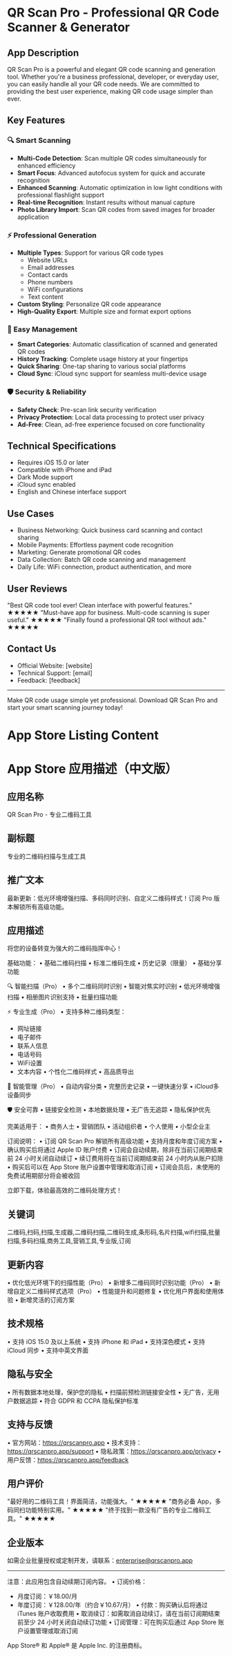 # QR Scan Pro - Professional QR Code Scanner & Generator

## App Description
QR Scan Pro is a powerful and elegant QR code scanning and generation tool. Whether you're a business professional, developer, or everyday user, you can easily handle all your QR code needs. We are committed to providing the best user experience, making QR code usage simpler than ever.

## Key Features

### 🔍 Smart Scanning
- **Multi-Code Detection**: Scan multiple QR codes simultaneously for enhanced efficiency
- **Smart Focus**: Advanced autofocus system for quick and accurate recognition
- **Enhanced Scanning**: Automatic optimization in low light conditions with professional flashlight support
- **Real-time Recognition**: Instant results without manual capture
- **Photo Library Import**: Scan QR codes from saved images for broader application

### ⚡️ Professional Generation
- **Multiple Types**: Support for various QR code types
  - Website URLs
  - Email addresses
  - Contact cards
  - Phone numbers
  - WiFi configurations
  - Text content
- **Custom Styling**: Personalize QR code appearance
- **High-Quality Export**: Multiple size and format export options

### 📱 Easy Management
- **Smart Categories**: Automatic classification of scanned and generated QR codes
- **History Tracking**: Complete usage history at your fingertips
- **Quick Sharing**: One-tap sharing to various social platforms
- **Cloud Sync**: iCloud sync support for seamless multi-device usage

### 🛡️ Security & Reliability
- **Safety Check**: Pre-scan link security verification
- **Privacy Protection**: Local data processing to protect user privacy
- **Ad-Free**: Clean, ad-free experience focused on core functionality

## Technical Specifications
- Requires iOS 15.0 or later
- Compatible with iPhone and iPad
- Dark Mode support
- iCloud sync enabled
- English and Chinese interface support

## Use Cases
- Business Networking: Quick business card scanning and contact sharing
- Mobile Payments: Effortless payment code recognition
- Marketing: Generate promotional QR codes
- Data Collection: Batch QR code scanning and management
- Daily Life: WiFi connection, product authentication, and more

## User Reviews
"Best QR code tool ever! Clean interface with powerful features." ★★★★★
"Must-have app for business. Multi-code scanning is super useful." ★★★★★
"Finally found a professional QR tool without ads." ★★★★★

## Contact Us
- Official Website: [website]
- Technical Support: [email]
- Feedback: [feedback]

---
Make QR code usage simple yet professional. Download QR Scan Pro and start your smart scanning journey today!

# App Store Listing Content

# App Store 应用描述（中文版）

## 应用名称
QR Scan Pro - 专业二维码工具

## 副标题
专业的二维码扫描与生成工具

## 推广文本
最新更新：低光环境增强扫描、多码同时识别、自定义二维码样式！订阅 Pro 版本解锁所有高级功能。

## 应用描述
将您的设备转变为强大的二维码指挥中心！

基础功能：
• 基础二维码扫描
• 标准二维码生成
• 历史记录（限量）
• 基础分享功能

🔍 智能扫描（Pro）
• 多个二维码同时识别
• 智能对焦实时识别
• 低光环境增强扫描
• 相册图片识别支持
• 批量扫描功能

⚡️ 专业生成（Pro）
• 支持多种二维码类型：
  - 网址链接
  - 电子邮件
  - 联系人信息
  - 电话号码
  - WiFi设置
  - 文本内容
• 个性化二维码样式
• 高品质导出

📱 智能管理（Pro）
• 自动内容分类
• 完整历史记录
• 一键快速分享
• iCloud多设备同步

🛡️ 安全可靠
• 链接安全检测
• 本地数据处理
• 无广告无追踪
• 隐私保护优先

完美适用于：
• 商务人士
• 营销团队
• 活动组织者
• 个人使用
• 小型企业主

订阅说明：
• 订阅 QR Scan Pro 解锁所有高级功能
• 支持月度和年度订阅方案
• 确认购买后将通过 Apple ID 账户付费
• 订阅会自动续期，除非在当前订阅期结束前 24 小时关闭自动续订
• 续订费用将在当前订阅期结束前 24 小时内从账户扣除
• 购买后可以在 App Store 账户设置中管理和取消订阅
• 订阅会员后，未使用的免费试用期部分将会被收回

立即下载，体验最高效的二维码处理方式！

## 关键词
二维码,扫码,扫描,生成器,二维码扫描,二维码生成,条形码,名片扫描,wifi扫描,批量扫描,多码扫描,商务工具,营销工具,专业版,订阅

## 更新内容
• 优化低光环境下的扫描性能（Pro）
• 新增多二维码同时识别功能（Pro）
• 新增自定义二维码样式选项（Pro）
• 性能提升和问题修复
• 优化用户界面和使用体验
• 新增灵活的订阅方案

## 技术规格
• 支持 iOS 15.0 及以上系统
• 支持 iPhone 和 iPad
• 支持深色模式
• 支持 iCloud 同步
• 支持中英文界面

## 隐私与安全
• 所有数据本地处理，保护您的隐私
• 扫描前预检测链接安全性
• 无广告，无用户数据追踪
• 符合 GDPR 和 CCPA 隐私保护标准

## 支持与反馈
• 官方网站：https://qrscanpro.app
• 技术支持：https://qrscanpro.app/support
• 隐私政策：https://qrscanpro.app/privacy
• 用户反馈：https://qrscanpro.app/feedback

## 用户评价
"最好用的二维码工具！界面简洁，功能强大。" ★★★★★
"商务必备 App，多码同扫功能特别实用。" ★★★★★
"终于找到一款没有广告的专业二维码工具。" ★★★★★

## 企业版本
如需企业批量授权或定制开发，请联系：enterprise@qrscanpro.app

---

注意：此应用包含自动续期订阅内容。
• 订阅价格：
  - 月度订阅：￥18.00/月
  - 年度订阅：￥128.00/年（约合￥10.67/月）
• 付款：购买确认后将通过 iTunes 账户收取费用
• 取消续订：如需取消自动续订，请在当前订阅期结束前至少 24 小时关闭自动续订功能
• 订阅管理：可在购买后通过 App Store 账户设置管理或取消订阅

App Store® 和 Apple® 是 Apple Inc. 的注册商标。 
